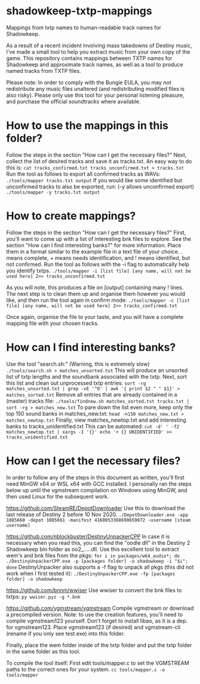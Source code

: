# shadowkeep-txtp-mappings
Mappings from txtp names to human-readable track names for Shadowkeep.

As a result of a recent incident involving mass takedowns of Destiny music, I've made a small tool to help you extract music from your own copy of the game.
This repository contains mappings between TXTP names for Shadowkeep and approximate track names, as well as a tool to produce named tracks from TXTP files.

Please note: In order to comply with the Bungie EULA, you may _not_ redistribute any music files unaltered (and redistributing modified files is also risky). Please only use this tool for your personal listening pleasure, and purchase the official soundtracks where available.

# How to use the mappings in this folder?
Follow the steps in the section "How can I get the necessary files?"
Next, collect the list of desired tracks and save it as tracks.txt.
An easy way to do this is: `cat tracks_confirmed.txt tracks_unconfirmed.txt > tracks.txt`
Run the tool as follows to export all confirmed tracks as WAVs:
`./tools/mapper tracks.txt output`
If you would like some identified but unconfirmed tracks to also be exported, run: (-y allows unconfirmed export)
`./tools/mapper -y tracks.txt output`

# How to create mappings?
Follow the steps in the section "How can I get the necessary files?"
First, you'll want to come up with a list of interesting bnk files to explore.
See the section "How can I find interesting banks?" for more information.
Place them in a format similar to the example file in a text file of your choice.
. means complete, + means needs identification, and ! means identified, but not confirmed.
Run the tool as follows with the -i flag to automatically help you identify txtps.
`./tools/mapper -i [list file] [any name, will not be used here] 2>> tracks_unconfirmed.txt`

As you will note, this produces a file on [output] containing many ! lines.
The next step is to clean them up and organise them however you would like, and then
run the tool again in confirm mode:
`./tools/mapper -c [list file] [any name, will not be used here] 2>> tracks_confirmed.txt`

Once again, organise the file to your taste, and you will have a complete mapping file with your chosen tracks.

# How can I find interesting banks?
Use the tool "search.sh:" (Warning, this is extremely slow)
`./tools/search.sh > matches_unsorted.txt`
This will produce an unsorted list of txtp lengths and the soundbank associated with the txtp.
Next, sort this list and clean out unprocessed txtp entries:
`sort -rg matches_unsorted.txt | grep -vE '^0' | awk '{ print $2 " " $1}' > matches_sorted.txt`
Remove all entries that are already contained in a (master) tracks file:
`./tools/findnew.sh matches_sorted.txt tracks.txt | sort -rg > matches_new.txt`
To pare down the list even more, keep only the top 150 sound banks in matches_new.txt:
`head -n150 matches_new.txt > matches_newtop.txt`
Finally, view matches_newtop.txt and add interesting banks to tracks_unidentified.txt
This can be automated:
`cut -d' ' -f2 matches_newtop.txt | xargs -I '{}' echo '+ {} UNIDENTIFIED' >> tracks_unidentified.txt`

# How can I get the necessary files?
In order to follow any of the steps in this document as written, you'll first need MinGW x64 or WSL x64 with GCC installed.
I personally ran the steps below up until the vgmstream compilation on Windows using MinGW, and then used Linux for the subsequent work.

https://github.com/SteamRE/DepotDownloader
Use this to download the last release of Destiny 2 before 10 Nov 2020.
`./DepotDownloader.exe -app 1085660 -depot 1085661 -manifest 4160053308690659072 -username [steam username] `

https://github.com/nblockbuster/DestinyUnpackerCPP
In case it is necessary when you read this, you can find the "oodle dll" in the Destiny 2 Shadowkeep bin folder as oo2_.....dll.
Use this excellent tool to extract wem's and bnk files from the pkgs:
`for i in packages/w64_audio*; do ./DestinyUnpackerCPP.exe -p [packages folder] -o shadowkeep -i "$i"; done`
DestinyUnpacker also supports a -f flag to unpack all pkgs (this did not work when I first tested it):
`./DestinyUnpackerCPP.exe -fp [packages folder] -o shadowkeep`

https://github.com/bnnm/wwiser
Use wwiser to convert the bnk files to txtps:
`py wwiser.pyz -g *.bnk`

https://github.com/vgmstream/vgmstream
Compile vgmstream or download a precompiled version.
Note: to use the creation features, you'll need to compile vgmstream123 yourself. Don't forget to install libao, as it is a dep. for vgmstream123.
Place vgmstream123 (if desired) and vgmstream-cli (rename if you only see test.exe) into this folder.

Finally, place the wem folder inside of the txtp folder and put the txtp folder in the same folder as this tool.

To compile the tool itself:
First edit tools/mapper.c to set the VGMSTREAM paths to the correct ones for your system.
`cc tools/mapper.c -o tools/mapper`
